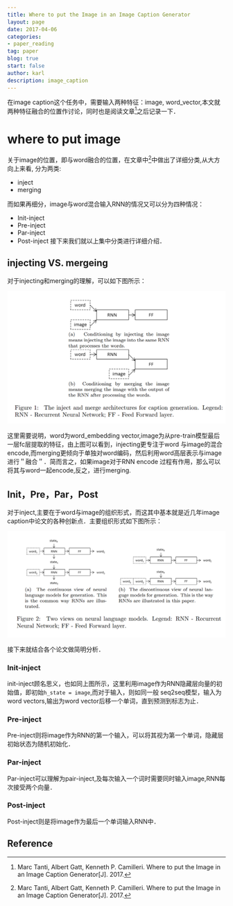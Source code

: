 ```yaml
---
title: Where to put the Image in an Image Caption Generator
layout: page
date: 2017-04-06
categories: 
- paper_reading
tag: paper
blog: true
start: false
author: karl
description: image_caption
--- 
```


在image caption这个任务中，需要输入两种特征：image, word_vector,本文就两种特征融合的位置作讨论，同时也是阅读文章[^1]之后记录一下．  

# where to put image  
关于image的位置，即与word融合的位置，在文章中[^1]中做出了详细分类,从大方向上来看, 分为两类:  
* inject  
* merging  

而如果再细分，image与word混合输入RNN的情况又可以分为四种情况：　　
* Init-inject  
* Pre-inject  
* Par-inject  
* Post-inject
接下来我们就以上集中分类进行详细介绍．　　

## injecting VS. mergeing  
对于injecting和merging的理解，可以如下图所示：　　

![1](../downloads/whereimg/1.png)  

这里需要说明，word为word_embedding vector,image为从pre-train模型最后一层fc层提取的特征，由上图可以看到，injecting更专注于word
与image的混合encode,而merging更倾向于单独对word编码，然后利用word高层表示与image进行＂融合＂．简而言之，如果image对于RNN encode
过程有作用，那么可以将其与word一起encode,反之，进行merging.　　

## Init，Pre，Par，Post  
对于inject,主要在于word与image的组织形式，而这其中基本就是近几年image caption中论文的各种创新点．主要组织形式如下图所示：　　

![2](../downloads/whereimg/2.png)  

接下来就结合各个论文做简明分析．　　

### Init-inject  
init-inject顾名思义，也如同上图所示，这里利用image作为RNN隐藏层向量的初始值，即初始`h_state = image`,而对于输入，则如同一般
seq2seq模型，输入为word vectors,输出为word vector后移一个单词，直到预测到<END>标志为止．　　

### Pre-inject  
Pre-inject则将image作为RNN的第一个输入，可以将其视为第一个单词，隐藏层初始状态为随机初始化．　　

### Par-inject  
Par-inject可以理解为pair-inject,及每次输入一个词时需要同时输入image,RNN每次接受两个向量．　　

### Post-inject  
Post-inject则是将image作为最后一个单词输入RNN中．






## Reference  

[^1]: Marc Tanti, Albert Gatt, Kenneth P. Camilleri. Where to put the Image in an Image Caption Generator[J]. 2017.